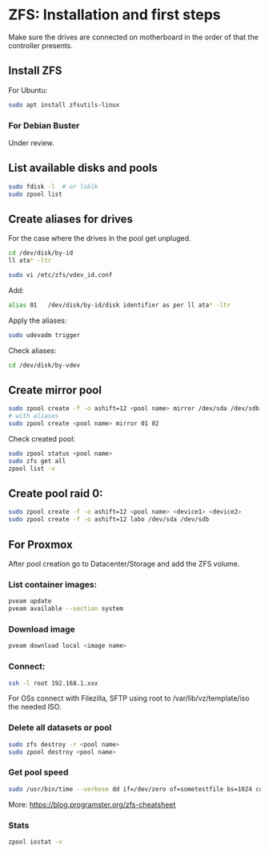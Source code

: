 # ZFS: Installation and first steps

Make sure the drives are connected on motherboard in the order of that the controller presents.

## Install ZFS

For Ubuntu:

```sh
sudo apt install zfsutils-linux 
```

### For Debian Buster

Under review.

## List available disks and pools

```sh
sudo fdisk -l  # or lsblk
sudo zpool list
```

## Create aliases for drives

For the case where the drives in the pool get unpluged.

```sh
cd /dev/disk/by-id
ll ata* -ltr

sudo vi /etc/zfs/vdev_id.conf
```

Add:

```sh
alias 01   /dev/disk/by-id/disk identifier as per ll ata* -ltr
```

Apply the aliases:

```sh
sudo udevadm trigger
```

Check aliases:

```sh
cd /dev/disk/by-vdev
```

## Create mirror pool

```sh
sudo zpool create -f -o ashift=12 <pool name> mirror /dev/sda /dev/sdb
# with aliases
sudo zpool create <pool name> mirror 01 02
```

Check created pool:

```sh
sudo zpool status <pool name> 
sudo zfs get all 
zpool list -v
```

## Create pool raid 0:

```sh
sudo zpool create -f -o ashift=12 <pool name> <device1> <device2>
sudo zpool create -f -o ashift=12 labo /dev/sda /dev/sdb
```

## For Proxmox

After pool creation go to Datacenter/Storage and add the ZFS volume.<br/>

### List container images:

```sh
pveam update
pveam available --section system
```

### Download image

```sh
pveam download local <image name>
```

### Connect:

```sh
ssh -l root 192.168.1.xxx
```

For OSs connect with Filezilla, SFTP using root to /var/lib/vz/template/iso the needed ISO.

### Delete all datasets or pool

```sh
sudo zfs destroy -r <pool name>
sudo zpool destroy <pool name>
```

### Get pool speed

```sh
sudo /usr/bin/time --verbose dd if=/dev/zero of=sometestfile bs=1024 count=30000
```

More: https://blog.programster.org/zfs-cheatsheet

### Stats

```sh
zpool iostat -v
```
